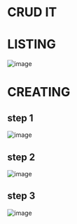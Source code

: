 # CRUD IT

#  LISTING

![image](https://github.com/kaleabd/crudit/assets/58647480/925e8eb6-7905-480c-8b17-955e7bf7c5bc)

# CREATING

## step 1
![image](https://github.com/kaleabd/crudit/assets/58647480/9d6aba6d-5e32-416d-a01e-e2f44701e134)


## step 2
![image](https://github.com/kaleabd/crudit/assets/58647480/0fbe3498-c252-4e0c-b8bd-82f23b0e24e8)

## step 3
![image](https://github.com/kaleabd/crudit/assets/58647480/6d431bb6-ba1d-4bd8-b5f1-23ed7552f502)





 
